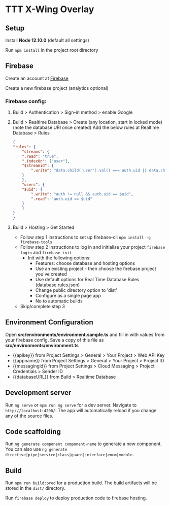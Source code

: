 # TTT X-Wing Overlay

## Setup

Install **Node 12.10.0** (default all settings)

Run `npm install` in the project root directory

## Firebase

Create an account at [Firebase](https://firebase.google.com/)

Create a new firebase project (analytics optional)

### Firebase config:
1. Build > Authentication > Sign-in method > enable Google

2. Build > Realtime Database > Create (any location, start in locked mode) (note the database URI once created) Add the below rules at Realtime Database > Rules

    ```json
    {
    "rules": {
        "streams": {
        ".read": "true",
        ".indexOn": ["user"],
        "$streamid": {
            ".write": "data.child('user').val() === auth.uid || data.child('user').val() === null"    	  
        } 
        },
        "users": {
        "$uid": {
            ".write": "auth != null && auth.uid == $uid",
            ".read": "auth.uid == $uid" 
        }
        }
    }
    }
    ```

3. Build > Hosting > Get Started

    * Follow step 1 instructions to set up firebase-cli `npm install -g firebase-tools`
    * Follow step 2 instructions to log in and initialise your project `firebase login` and `firebase init`
        * Init with the following options:
            * Features: choose database and hosting options
            * Use an existing project - then choose the firebase project you've created
            * Use default options for Real Time Database Rules (database.rules.json)
            * Change public directory option to 'dist'
            * Configure as a single page app
            * No to automatic builds
    * Skip/complete step 3

## Environment Configuration

Open **src/environments/environment.sample.ts** and fill in with values from your firebase config. Save a copy of this file as **src/environments/environment.ts**

* {{apikey}} from Project Settings > General > Your Project > Web API Key
* {{appname}} from Project Settings > General > Your Project > Project ID
* {{messagingid}} from Project Settings > Cloud Messaging > Project Credentials > Sender ID
* {{databaseURL}} from Build > Realtime Database




## Development server

Run `ng serve` or `npm run ng serve` for a dev server. Navigate to `http://localhost:4200/`. The app will automatically reload if you change any of the source files.

## Code scaffolding

Run `ng generate component component-name` to generate a new component. You can also use `ng generate directive|pipe|service|class|guard|interface|enum|module`.

## Build

Run `npm run build:prod` for a production build. The build artifacts will be stored in the `dist/` directory.

Run `firebase deploy` to deploy production code to firebase hosting.

